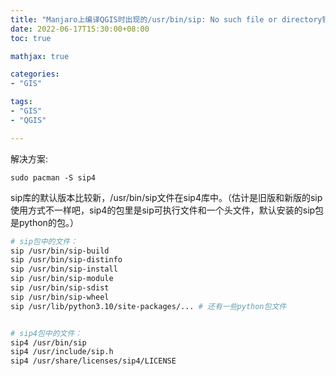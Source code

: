 ```yaml
---
title: "Manjaro上编译QGIS时出现的/usr/bin/sip: No such file or directory错误"
date: 2022-06-17T15:30:00+08:00
toc: true

mathjax: true

categories:
- "GIS"

tags:
- "GIS"
- "QGIS"

---
```


解决方案:

`sudo pacman -S sip4`

sip库的默认版本比较新，/usr/bin/sip文件在sip4库中。（估计是旧版和新版的sip使用方式不一样吧，sip4的包里是sip可执行文件和一个头文件，默认安装的sip包是python的包。）

```bash
# sip包中的文件：
sip /usr/bin/sip-build
sip /usr/bin/sip-distinfo
sip /usr/bin/sip-install
sip /usr/bin/sip-module
sip /usr/bin/sip-sdist
sip /usr/bin/sip-wheel
sip /usr/lib/python3.10/site-packages/... # 还有一些python包文件


# sip4包中的文件：
sip4 /usr/bin/sip
sip4 /usr/include/sip.h
sip4 /usr/share/licenses/sip4/LICENSE

```


